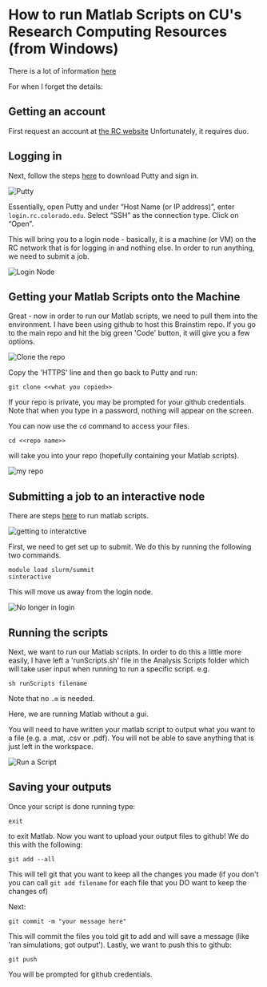 # How to run Matlab Scripts on CU's Research Computing Resources (from Windows)

There is a lot of information [here](https://curc.readthedocs.io/en/latest/software/matlab.html)

For when I forget the details:

## Getting an account
First request an account at [the RC website](https://rcamp.rc.colorado.edu/accounts/account-request/create/organization)
Unfortunately, it requires duo.

## Logging in
Next, follow the steps [here](https://curc.readthedocs.io/en/latest/access/logging-in.html) to download Putty and sign in.

![Putty](putty.PNG)

Essentially, open Putty and under “Host Name (or IP address)”, enter `login.rc.colorado.edu`. Select “SSH” as the connection type. Click on “Open”.

This will bring you to a login node - basically, it is a machine (or VM) on the RC network that is for logging in and nothing else. In order to run anything, we need to submit a job.

![Login Node](loginNode.PNG)

## Getting your Matlab Scripts onto the Machine
Great - now in order to run our Matlab scripts, we need to pull them into the environment. I have been using github to host this Brainstim repo. If you go to the main repo and hit the big green 'Code' button, it will give you a few options.

![Clone the repo](gitclone.PNG)

Copy the 'HTTPS' line and then go back to Putty and run:

`git clone <<what you copied>>`

If your repo is private, you may be prompted for your github credentials. Note that when you type in a password, nothing will appear on the screen.

You can now use the `cd` command to access your files.

`cd <<repo name>>`

will take you into your repo (hopefully containing your Matlab scripts).

![my repo](ls.PNG)

## Submitting a job to an interactive node
There are steps [here](https://curc.readthedocs.io/en/latest/software/matlab.html) to run matlab scripts.

![getting to interatctive](interactive.PNG)

First, we need to get set up to submit. We do this by running the following two commands.

```
module load slurm/summit
sinteractive
```

This will move us away from the login node.

![No longer in login](submit.PNG)

## Running the scripts
Next, we want to run our Matlab scripts. In order to do this a little more easily, I have left a 'runScripts.sh' file in the Analysis Scripts folder which will take user input when running to run a specific script. e.g.

`sh runScripts filename`

Note that no `.m` is needed.

Here, we are running Matlab without a gui.

You will need to have written your matlab script to output what you want to a file (e.g. a .mat, .csv or .pdf). You will not be able to save anything that is just left in the workspace.

![Run a Script](runscript.PNG)

## Saving your outputs

Once your script is done running type:

`exit`

to exit Matlab. Now you want to upload your output files to github! We do this with the following:

`git add --all`

This will tell git that you want to keep all the changes you made (if you don't you can call `git add filename` for each file that you DO want to keep the changes of)

Next:

`git commit -m "your message here"`

This will commit the files you told git to add and will save a message (like 'ran simulations, got output'). Lastly, we want to push this to github:

`git push`

You will be prompted for github credentials.
